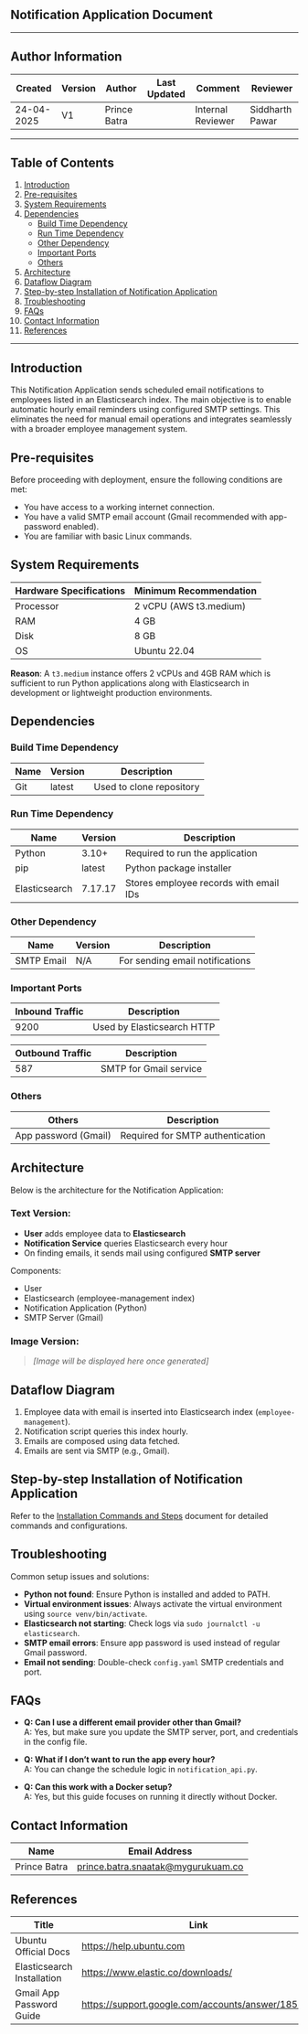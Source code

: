 ## **Notification Application Document**

---

##  **Author Information**
| Created     | Version | Author        | Last Updated       | Comment          | Reviewer         |
|-------------|---------|---------------|--------------------|------------------|------------------|
| 24-04-2025  | V1      | Prince Batra  |                    | Internal Reviewer| Siddharth Pawar  |

---

##  Table of Contents

1. [Introduction](#introduction)  
2. [Pre-requisites](#pre-requisites)  
3. [System Requirements](#system-requirements)  
4. [Dependencies](#dependencies)  
    - [Build Time Dependency](#build-time-dependency)  
    - [Run Time Dependency](#run-time-dependency)  
    - [Other Dependency](#other-dependency)  
    - [Important Ports](#important-ports)  
    - [Others](#others)  
5. [Architecture](#architecture)  
6. [Dataflow Diagram](#dataflow-diagram)  
7. [Step-by-step Installation of Notification Application](#step-by-step-installation-of-notification-application)  
8. [Troubleshooting](#troubleshooting)  
9. [FAQs](#faqs)  
10. [Contact Information](#contact-information)  
11. [References](#references)  

---

## Introduction
This Notification Application sends scheduled email notifications to employees listed in an Elasticsearch index. The main objective is to enable automatic hourly email reminders using configured SMTP settings. This eliminates the need for manual email operations and integrates seamlessly with a broader employee management system.

## Pre-requisites
Before proceeding with deployment, ensure the following conditions are met:

- You have access to a working internet connection.
- You have a valid SMTP email account (Gmail recommended with app-password enabled).
- You are familiar with basic Linux commands.

## System Requirements
| Hardware Specifications | Minimum Recommendation |
|-------------------------|------------------------|
| Processor               | 2 vCPU (AWS t3.medium) |
| RAM                     | 4 GB                   |
| Disk                    | 8 GB                   |
| OS                      | Ubuntu 22.04           |

**Reason**: A `t3.medium` instance offers 2 vCPUs and 4GB RAM which is sufficient to run Python applications along with Elasticsearch in development or lightweight production environments.

## Dependencies

### Build Time Dependency
| Name         | Version | Description              |
|--------------|---------|--------------------------|
| Git          | latest  | Used to clone repository |

### Run Time Dependency
| Name           | Version | Description                              |
|----------------|---------|------------------------------------------|
| Python         | 3.10+   | Required to run the application          |
| pip            | latest  | Python package installer                  |
| Elasticsearch  | 7.17.17 | Stores employee records with email IDs   |

### Other Dependency
| Name       | Version | Description                        |
|------------|---------|------------------------------------|
| SMTP Email | N/A     | For sending email notifications    |

### Important Ports
| Inbound Traffic | Description                 |
|------------------|-----------------------------|
| 9200             | Used by Elasticsearch HTTP |

| Outbound Traffic | Description            |
|------------------|------------------------|
| 587              | SMTP for Gmail service |

### Others
| Others                  | Description                        |
|-------------------------|------------------------------------|
| App password (Gmail)    | Required for SMTP authentication   |

## Architecture

Below is the architecture for the Notification Application:

### Text Version:
- **User** adds employee data to **Elasticsearch**
- **Notification Service** queries Elasticsearch every hour
- On finding emails, it sends mail using configured **SMTP server**

Components:
- User
- Elasticsearch (employee-management index)
- Notification Application (Python)
- SMTP Server (Gmail)

### Image Version:
> *[Image will be displayed here once generated]*

## Dataflow Diagram

1. Employee data with email is inserted into Elasticsearch index (`employee-management`).
2. Notification script queries this index hourly.
3. Emails are composed using data fetched.
4. Emails are sent via SMTP (e.g., Gmail).

## Step-by-step Installation of Notification Application
Refer to the [Installation Commands and Steps](#) document for detailed commands and configurations.

## Troubleshooting
Common setup issues and solutions:

- **Python not found**: Ensure Python is installed and added to PATH.
- **Virtual environment issues**: Always activate the virtual environment using `source venv/bin/activate`.
- **Elasticsearch not starting**: Check logs via `sudo journalctl -u elasticsearch`.
- **SMTP email errors**: Ensure app password is used instead of regular Gmail password.
- **Email not sending**: Double-check `config.yaml` SMTP credentials and port.

## FAQs
- **Q: Can I use a different email provider other than Gmail?**  
  A: Yes, but make sure you update the SMTP server, port, and credentials in the config file.

- **Q: What if I don’t want to run the app every hour?**  
  A: You can change the schedule logic in `notification_api.py`.

- **Q: Can this work with a Docker setup?**  
  A: Yes, but this guide focuses on running it directly without Docker.

## Contact Information
| Name         | Email Address                                |
|--------------|----------------------------------------------|
| Prince Batra | prince.batra.snaatak@mygurukuam.co           |

## References
| **Title**                  | **Link**                                |
|----------------------------|------------------------------------------|
| Ubuntu Official Docs       | https://help.ubuntu.com                 |
| Elasticsearch Installation | https://www.elastic.co/downloads/      |
| Gmail App Password Guide   | https://support.google.com/accounts/answer/185833 |

